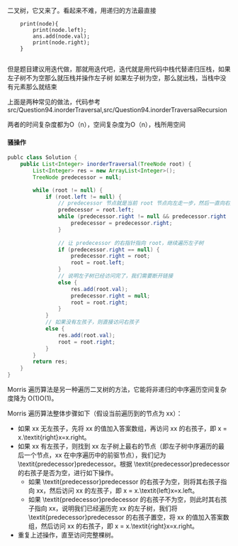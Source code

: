 二叉树，它又来了。看起来不难，用递归的方法最直接
~~~
    print(node){
        print(node.left);
        ans.add(node.val);
        print(node.right);
    }
        
~~~
但是题目建议用迭代做，那就用迭代吧，迭代就是用代码中栈代替递归压栈，如果左子树不为空那么就压栈并操作左子树
如果左子树为空，那么就出栈，当栈中没有元素那么就结束

上面是两种常见的做法，代码参考src/Question94.inorderTraversal,src/Question94.inorderTraversalRecursion

两者的时间复杂度都为O（n），空间复杂度为O（n），栈所用空间

#### 骚操作

~~~ java
publc class Solution {
    public List<Integer> inorderTraversal(TreeNode root) {
        List<Integer> res = new ArrayList<Integer>();
        TreeNode predecessor = null;

        while (root != null) {
            if (root.left != null) {
                // predecessor 节点就是当前 root 节点向左走一步，然后一直向右走至无法走为止
                predecessor = root.left;
                while (predecessor.right != null && predecessor.right != root) {
                    predecessor = predecessor.right;
                }
                
                // 让 predecessor 的右指针指向 root，继续遍历左子树
                if (predecessor.right == null) {
                    predecessor.right = root;
                    root = root.left;
                }
                // 说明左子树已经访问完了，我们需要断开链接
                else {
                    res.add(root.val);
                    predecessor.right = null;
                    root = root.right;
                }
            }
            // 如果没有左孩子，则直接访问右孩子
            else {
                res.add(root.val);
                root = root.right;
            }
        }
        return res;
    }
}
~~~

Morris 遍历算法是另一种遍历二叉树的方法，它能将非递归的中序遍历空间复杂度降为 O(1)O(1)。

Morris 遍历算法整体步骤如下（假设当前遍历到的节点为 xx）：

- 如果 xx 无左孩子，先将 xx 的值加入答案数组，再访问 xx 的右孩子，即 x = x.\textit{right}x=x.right。
- 如果 xx 有左孩子，则找到 xx 左子树上最右的节点（即左子树中序遍历的最后一个节点，xx 在中序遍历中的前驱节点），我们记为 \textit{predecessor}predecessor。根据 \textit{predecessor}predecessor 的右孩子是否为空，进行如下操作。
  - 如果 \textit{predecessor}predecessor 的右孩子为空，则将其右孩子指向 xx，然后访问 xx 的左孩子，即 x = x.\textit{left}x=x.left。
  - 如果 \textit{predecessor}predecessor 的右孩子不为空，则此时其右孩子指向 xx，说明我们已经遍历完 xx 的左子树，我们将 \textit{predecessor}predecessor 的右孩子置空，将 xx 的值加入答案数组，然后访问 xx 的右孩子，即 x = x.\textit{right}x=x.right。
- 重复上述操作，直至访问完整棵树。
